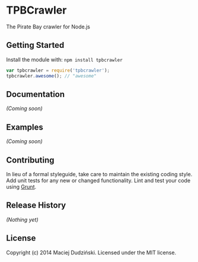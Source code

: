 # TPBCrawler

The Pirate Bay crawler for Node.js

## Getting Started
Install the module with: `npm install tpbcrawler`

```javascript
var tpbcrawler = require('tpbcrawler');
tpbcrawler.awesome(); // "awesome"
```

## Documentation
_(Coming soon)_

## Examples
_(Coming soon)_

## Contributing
In lieu of a formal styleguide, take care to maintain the existing coding style. Add unit tests for any new or changed functionality. Lint and test your code using [Grunt](http://gruntjs.com/).

## Release History
_(Nothing yet)_

## License
Copyright (c) 2014 Maciej Dudziński. Licensed under the MIT license.
